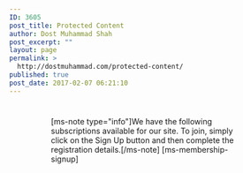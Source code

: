 ```yaml
---
ID: 3605
post_title: Protected Content
author: Dost Muhammad Shah
post_excerpt: ""
layout: page
permalink: >
  http://dostmuhammad.com/protected-content/
published: true
post_date: 2017-02-07 06:21:10
---
```

<div class="centered" style="margin: auto; width: 70%; padding: 10px;">

[ms-note type="info"]We have the following subscriptions available for our site. To join, simply click on the Sign Up button and then complete the registration details.[/ms-note]
[ms-membership-signup]

</div>